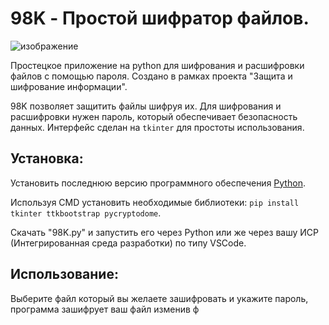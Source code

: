 # 98K - Простой шифратор файлов.

![изображение](https://github.com/user-attachments/assets/e3d51e1c-9cc4-45be-9116-3471e4f96831)

Простецкое приложение на python для шифрования и расшифровки файлов с помощью пароля. Создано в рамках проекта "Защита и шифрование информации".

98K позволяет защитить файлы шифруя их. Для шифрования и расшифровки нужен пароль, который обеспечивает безопасность данных. Интерфейс сделан на `tkinter` для простоты использования.

## Установка:

Установить последнюю версию программного обеспечения [Python](https://www.python.org/ftp/python/3.13.3/python-3.13.3-amd64.exe).

Используя CMD установить необходимые библиотеки: `pip install tkinter ttkbootstrap pycryptodome`.

Скачать "98K.py" и запустить его через Python или же через вашу ИСР (Интегрированная среда разработки) по типу VSCode.

## Использование:

Выберите файл который вы желаете зашифровать и укажите пароль, программа зашифрует ваш файл изменив ф
